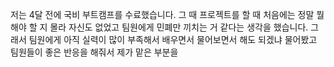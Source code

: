 저는 4달 전에 국비 부트캠프를 수료했습니다. 그 때 프로젝트를 할 때 처음에는 정말 뭘 해야 할 지 몰라 자신도 없었고 팀원에게 민폐만 끼치는 거 같다는 생각을 했습니다. 
그래서 팀원에게 아직 실력이 많이 부족해서 배우면서 물어보면서 해도 되겠냐 물어봤고 팀원들이 좋은 반응을 해줘서 제가 맡은 부분을 